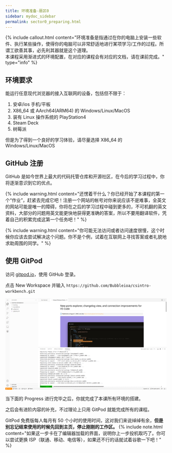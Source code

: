 ```yaml
---
title: 环境准备-扇区0
sidebar: mydoc_sidebar
permalink: sector0_preparing.html
---
```


{% include callout.html content="环境准备是指通过在你的电脑上安装一些软件、执行某些操作，使得你的电脑可以非常舒适地进行某项学习/工作的过程。所谓工欲善其事，必先利其器就是这个道理。<br/>本课程采用渐进式的环境配置，在对应的课程会有对应的文档，请在课前完成。" type="info" %} 

## 环境要求

能运行任意现代浏览器的接入互联网的设备，包括但不限于：
1. 安卓/ios 手机/平板
2. X86_64 或 AArch64(ARM64) 的 Windows/Linux/MacOS
3. 装有 Linux 操作系统的 PlayStation4
4. Steam Deck
5. 树莓派

但是为了得到一个良好的学习体验，请尽量选择 X86_64 的 Windows/Linux/MacOS

## GitHub 注册

GitHub 是如今世界上最大的代码托管仓库和开源社区，在今后的学习过程中，你将逐渐意识到它的优点。

{% include warning.html content="还愣着干什么？你已经开始了本课程的第一个“作业”，赶紧去完成它吧！注册一个网站的帐号对你来说应该不是难事，全英文的网站可能是唯一的障碍，你将在之后的学习过程中碰到更多的，不可机翻的英文资料，大部分的问题用英文能更快地获得更准确的答案，所以不要用翻译软件，凭着自己的积累完成这第一个任务吧！" %}

{% include warning.html content="你可能无法访问或者访问速度很慢，这个时候你应该去尝试解决这个问题。你不是个例，试着在互联网上寻找答案或者礼貌地求助周围的同学。" %}

## 使用 GitPod

访问 [gitpod.io](https://gitpod.io/)，使用 GitHub 登录。

点击 New Workspace 并输入 `https://github.com/Bubbleioa/csintro-workbench.git`

![](../../images/gitpod.png)

当下面的 Progress 进行完毕之后，你就完成了本课所有环境的搭建。

之后会有进阶内容的补充，不过理论上只用 GitPod 就能完成所有的课程。

GitPod 免费版每人每月有 50 个小时的使用时间，这对我们来说绰绰有余，**但是别忘记结束使用的时候先回到主页，停止刚刚的工作区。**
{% include note.html content="如果这一步卡在了编辑器加载的界面，说明你上一步投机取巧了。你可以尝试更换 ISP（联通、移动、电信等），如果还不行的话就试着谷歌一下吧！" %}